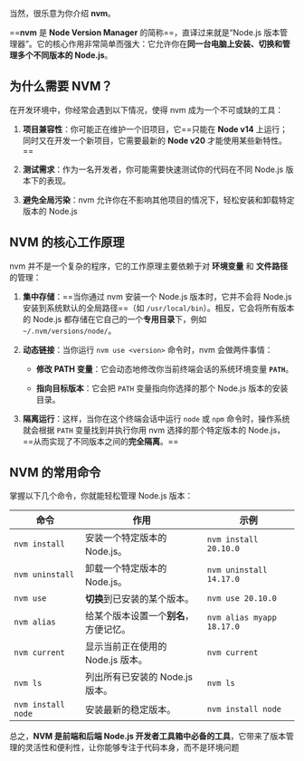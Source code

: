 当然，很乐意为你介绍 **nvm**。

==**nvm** 是 **Node Version Manager** 的简称==，直译过来就是“Node.js 版本管理器”。它的核心作用非常简单而强大：它允许你在**同一台电脑上安装、切换和管理多个不同版本的 Node.js**。

## 为什么需要 NVM？

在开发环境中，你经常会遇到以下情况，使得 nvm 成为一个不可或缺的工具：

1. **项目兼容性**：你可能正在维护一个旧项目，它==只能在 **Node v14** 上运行；同时又在开发一个新项目，它需要最新的 **Node v20** 才能使用某些新特性。==
    
2. **测试需求**：作为一名开发者，你可能需要快速测试你的代码在不同 Node.js 版本下的表现。
    
3. **避免全局污染**：nvm 允许你在不影响其他项目的情况下，轻松安装和卸载特定版本的 Node.js

## NVM 的核心工作原理

nvm 并不是一个复杂的程序，它的工作原理主要依赖于对 **环境变量** 和 **文件路径** 的管理：

1. **集中存储**：==当你通过 nvm 安装一个 Node.js 版本时，它并不会将 Node.js 安装到系统默认的全局路径==（如 `/usr/local/bin`）。相反，它会将所有版本的 Node.js 都存储在它自己的一个**专用目录**下，例如 `~/.nvm/versions/node/`。
    
2. **动态链接**：当你运行 `nvm use <version>` 命令时，nvm 会做两件事情：
    
    - **修改 PATH 变量**：它会动态地修改你当前终端会话的系统环境变量 **`PATH`**。
        
    - **指向目标版本**：它会把 `PATH` 变量指向你选择的那个 Node.js 版本的安装目录。
        
3. **隔离运行**：这样，当你在这个终端会话中运行 `node` 或 `npm` 命令时，操作系统就会根据 `PATH` 变量找到并执行你用 nvm 选择的那个特定版本的 Node.js，==从而实现了不同版本之间的**完全隔离**。==

## NVM 的常用命令

掌握以下几个命令，你就能轻松管理 Node.js 版本：

|命令|作用|示例|
|---|---|---|
|`nvm install`|安装一个特定版本的 Node.js。|`nvm install 20.10.0`|
|`nvm uninstall`|卸载一个特定版本的 Node.js。|`nvm uninstall 14.17.0`|
|`nvm use`|**切换**到已安装的某个版本。|`nvm use 20.10.0`|
|`nvm alias`|给某个版本设置一个**别名**，方便记忆。|`nvm alias myapp 18.17.0`|
|`nvm current`|显示当前正在使用的 Node.js 版本。|`nvm current`|
|`nvm ls`|列出所有已安装的 Node.js 版本。|`nvm ls`|
|`nvm install node`|安装最新的稳定版本。|`nvm install node`|

总之，**NVM 是前端和后端 Node.js 开发者工具箱中必备的工具**，它带来了版本管理的灵活性和便利性，让你能够专注于代码本身，而不是环境问题